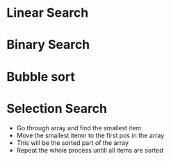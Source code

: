 # Linear Search
# Binary Search
# Bubble sort
# Selection Search
- Go through array and find the smallest item
- Move the smallest itemn to the first pos in the array
- This will be the sorted part of the array
- Repeat the whole process untill all items are sorted